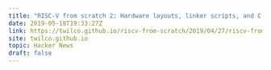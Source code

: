 ```yaml
---
title: "RISC-V from scratch 2: Hardware layouts, linker scripts, and C runtimes"
date: 2019-05-18T19:33:27Z
link: https://twilco.github.io/riscv-from-scratch/2019/04/27/riscv-from-scratch-2.html?utm_medium=RSS&utm_source=hune
site: twilco.github.io
topic: Hacker News
draft: false
---
```

